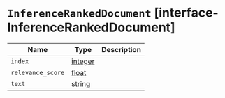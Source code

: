 # `InferenceRankedDocument` [interface-InferenceRankedDocument]

| Name | Type | Description |
| - | - | - |
| `index` | [integer](./integer.md) | &nbsp; |
| `relevance_score` | [float](./float.md) | &nbsp; |
| `text` | string | &nbsp; |
